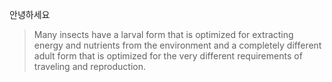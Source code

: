 안녕하세요

>Many insects have a larval form that is optimized for extracting energy and nutrients from the environment and a completely different adult form that is optimized for the very different requirements of traveling and reproduction.

